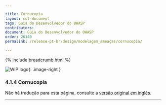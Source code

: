 ```yaml
---

title: Cornucopia
layout: col-document
tags: Guia do Desenvolvedor do OWASP
contributors:
document: Guia do Desenvolvedor do OWASP
order: 26140
permalink: /release-pt-br/design/modelagem_ameaças/cornucopia/

---
```


{% include breadcrumb.html %}

<style type="text/css">
.image-right {
  height: 180px;
  display: block;
  margin-left: auto;
  margin-right: auto;
  float: right;
}
</style>

![WIP logo](../../../assets/images/dg_wip.png "Trabalho em andamento"){: .image-right }

### 4.1.4 Cornucopia

Não há tradução para esta página, consulte a [versão original em inglês][release060104].

----

[release060104]: https://github.com/OWASP/www-project-developer-guide/blob/main/draft/06-design/01-threat-modeling/04-cornucopia.md
